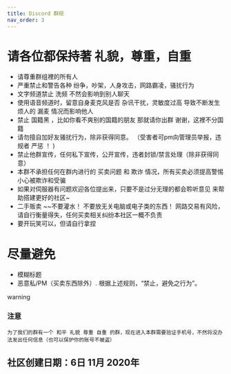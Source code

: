 ```yaml
---
title: Discord 群规
nav_order: 3
---
```


# 请各位都保持著 礼貌，尊重，自重
 - 请尊重群组裡的所有人
 - 严重禁止和警告各种 纷争，吵架，人身攻击，网路霸凌，骚扰行为
 - 文字频道禁止 洗频 不然会影响到别人聊天
 - 使用语音频道时，留意自身麦克风是否 杂讯干扰，灵敏度过高 导致不断发生烦人的 漏麦 情况而影响他人
 - 禁止 国籍黑 ，比如你看不爽别的国籍的朋友 那就请你出群 谢谢，这裡不分国籍
 - 请勿擅自加好友骚扰行为，除非获得同意。 （受害者可pm向管理员举报，违规者 严惩 ！ )
 - 禁止他群宣传，任何私下宣传，公开宣传，违者封锁/禁言处理（除非获得同意）
 - 本群不承担任何在群内进行的 买卖问题 和 欺诈 情况，所有买卖必须提高警惕小心被欺诈和受骗
 - 如果对伺服器有问题欢迎各位提出来，只要不是过分无理的都会聆听意见 来帮助搭建更好的社区~
 - 二手贩卖 ~~不要灌水！ 不要放无关电脑或电子类的东西！ 网路交易有风险，请自行衡量得失，任何买卖相关纠纷本社区一概不负责
 - 要开玩笑可以，但请自行拿捏

# 尽量避免
 - 模糊标题
 - 恶意私/PM（买卖东西除外）. 根据上述规则，“禁止，避免之行为”。

<div class="p-2 pl-6 border-l-8 bg-yellow-600 bg-opacity-20 border-yellow-500">
    <div class="flex-initial" style="gap: 20px;">
        <span class="material-icons">warning</span>
        <h3>注意</h3>
    </div>

    为了我们的群有一个 和平 礼貌 尊重 自重 的群，现在进入本群需要验证手机号，不然将没办法发出任何信息（也可以保护你的账号不被盗）
</div>

## 社区创建日期：6日 11月 2020年
